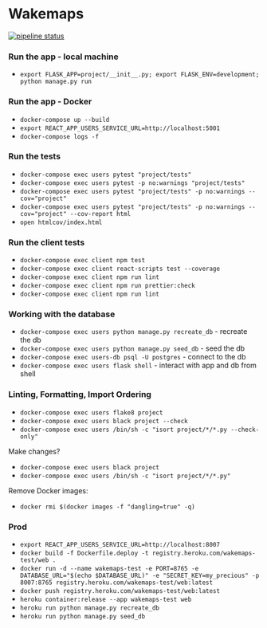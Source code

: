 # Wakemaps

[![pipeline status](https://gitlab.com/nicholaspretorius/wakemaps-test/badges/master/pipeline.svg)](https://gitlab.com/nicholaspretorius/wakemaps-test/commits/master)

### Run the app - local machine

* `export FLASK_APP=project/__init__.py; export FLASK_ENV=development; python manage.py run`

### Run the app - Docker

* `docker-compose up --build`
* `export REACT_APP_USERS_SERVICE_URL=http://localhost:5001`
* `docker-compose logs -f`

### Run the tests

* `docker-compose exec users pytest "project/tests"`
* `docker-compose exec users pytest -p no:warnings "project/tests"`
* `docker-compose exec users pytest "project/tests" -p no:warnings --cov="project"`
* `docker-compose exec users pytest "project/tests" -p no:warnings --cov="project" --cov-report html`
* `open htmlcov/index.html`

### Run the client tests

* `docker-compose exec client npm test`
* `docker-compose exec client react-scripts test --coverage`
* `docker-compose exec client npm run lint`
* `docker-compose exec client npm run prettier:check`
* `docker-compose exec client npm run lint`

### Working with the database

* `docker-compose exec users python manage.py recreate_db` - recreate the db
* `docker-compose exec users python manage.py seed_db` - seed the db
* `docker-compose exec users-db psql -U postgres` - connect to the db
* `docker-compose exec users flask shell` - interact with app and db from shell

### Linting, Formatting, Import Ordering

* `docker-compose exec users flake8 project`
* `docker-compose exec users black project --check`
* `docker-compose exec users /bin/sh -c "isort project/*/*.py --check-only"`

Make changes? 

* `docker-compose exec users black project`
* `docker-compose exec users /bin/sh -c "isort project/*/*.py"`

Remove <none> Docker images: 

* `docker rmi $(docker images -f "dangling=true" -q)`


### Prod

* `export REACT_APP_USERS_SERVICE_URL=http://localhost:8007`
* `docker build -f Dockerfile.deploy -t registry.heroku.com/wakemaps-test/web .`
* `docker run -d --name wakemaps-test -e PORT=8765 -e DATABASE_URL="$(echo $DATABASE_URL)" -e "SECRET_KEY=my_precious" -p 8007:8765 registry.heroku.com/wakemaps-test/web:latest`
* `docker push registry.heroku.com/wakemaps-test/web:latest`
* `heroku container:release --app wakemaps-test web`
* `heroku run python manage.py recreate_db`
* `heroku run python manage.py seed_db`